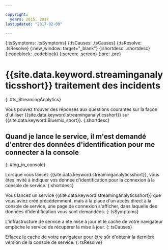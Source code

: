 ```yaml
---

copyright:
  years: 2015, 2017
lastupdated: "2017-02-09"

---
```


<!-- Attribute definitions --> 
{:tsSymptoms: .tsSymptoms} 
{:tsCauses: .tsCauses} 
{:tsResolve: .tsResolve} 
{:new_window: target="_blank"}
{:shortdesc: .shortdesc}
{:codeblock: .codeblock}
{:screen: .screen}
{:pre: .pre}

# {{site.data.keyword.streaminganalyticsshort}} traitement des incidents 
{: #ts_StreamingAnalytics}

Vous pouvez trouver des réponses aux questions courantes sur la façon d'utiliser {{site.data.keyword.streaminganalyticsshort}} sur {{site.data.keyword.Bluemix_short}}.
{:shortdesc}

## Quand je lance le service, il m'est demandé d'entrer des données d'identification pour me connecter à la console
{: #log_in_console}

Lorsque vous lancez {{site.data.keyword.streaminganalyticsshort}}, vous êtes invité à indiquer vos donnée d'identification pour la connexion à la console de service.
{:shortdesc}

Vous lancez un service {{site.data.keyword.streaminganalyticsshort}} que vous aviez créé précédemment, mais à la place d'un accès direct à la console de service, une page de connexion s'afficher, dans laquelle des données d'identification vous sont demandées.
{: tsSymptoms}

L'infrastructure de service a été mise à jour et le cache de votre navigateur empêche le service de récupérer la mise à jour.
{: tsCauses}

Effacez le cache de votre navigateur pour être sûr d'obtenir la dernière version de la console de service.
{: tsResolve}

